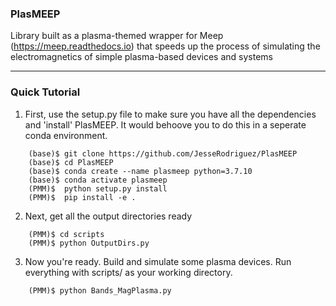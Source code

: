 ### PlasMEEP

Library built as a plasma-themed wrapper for Meep (https://meep.readthedocs.io) that speeds up the process of simulating the electromagnetics of simple plasma-based devices and systems
_____

### Quick Tutorial

1. First, use the setup.py file to make sure you have all the dependencies and 'install' PlasMEEP. It would behoove you to do this in a seperate conda environment.
~~~
    (base)$ git clone https://github.com/JesseRodriguez/PlasMEEP
    (base)$ cd PlasMEEP
    (base)$ conda create --name plasmeep python=3.7.10
    (base)$ conda activate plasmeep
    (PMM)$  python setup.py install
    (PMM)$  pip install -e .
~~~

2. Next, get all the output directories ready
~~~
    (PMM)$ cd scripts
    (PMM)$ python OutputDirs.py
~~~

3. Now you're ready. Build and simulate some plasma devices. Run everything with scripts/ as your working directory.
~~~
    (PMM)$ python Bands_MagPlasma.py
~~~
